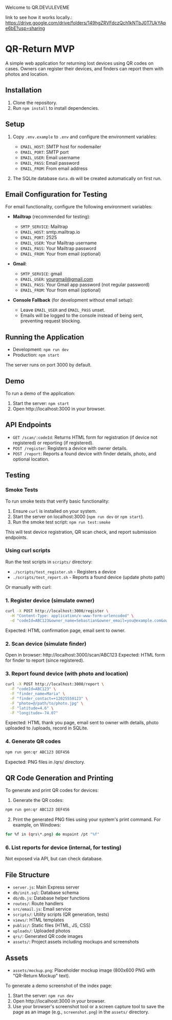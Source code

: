 Welcome to QR.DEVULEVEME

link to see how it works locally.: https://drive.google.com/drive/folders/149hgZRVFdczQch1kNTbJ0T7UkYApe6bE?usp=sharing

# QR-Return MVP

A simple web application for returning lost devices using QR codes on cases. Owners can register their devices, and finders can report them with photos and location.

## Installation

1. Clone the repository.
2. Run `npm install` to install dependencies.

## Setup

1. Copy `.env.example` to `.env` and configure the environment variables:
   - `EMAIL_HOST`: SMTP host for nodemailer
   - `EMAIL_PORT`: SMTP port
   - `EMAIL_USER`: Email username
   - `EMAIL_PASS`: Email password
   - `EMAIL_FROM`: From email address

2. The SQLite database `data.db` will be created automatically on first run.

## Email Configuration for Testing

For email functionality, configure the following environment variables:

- **Mailtrap** (recommended for testing):
  - `SMTP_SERVICE`: Mailtrap
  - `EMAIL_HOST`: smtp.mailtrap.io
  - `EMAIL_PORT`: 2525
  - `EMAIL_USER`: Your Mailtrap username
  - `EMAIL_PASS`: Your Mailtrap password
  - `EMAIL_FROM`: Your from email (optional)

- **Gmail**:
  - `SMTP_SERVICE`: gmail
  - `EMAIL_USER`: yourgmail@gmail.com
  - `EMAIL_PASS`: Your Gmail app password (not regular password)
  - `EMAIL_FROM`: Your from email (optional)

- **Console Fallback** (for development without email setup):
  - Leave `EMAIL_USER` and `EMAIL_PASS` unset.
  - Emails will be logged to the console instead of being sent, preventing request blocking.

## Running the Application

- Development: `npm run dev`
- Production: `npm start`

The server runs on port 3000 by default.

## Demo

To run a demo of the application:

1. Start the server: `npm start`
2. Open http://localhost:3000 in your browser.

## API Endpoints

- `GET /scan/:codeId`: Returns HTML form for registration (if device not registered) or reporting (if registered).
- `POST /register`: Registers a device with owner details.
- `POST /report`: Reports a found device with finder details, photo, and optional location.

## Testing

### Smoke Tests

To run smoke tests that verify basic functionality:

1. Ensure `curl` is installed on your system.
2. Start the server on localhost:3000 (`npm run dev` or `npm start`).
3. Run the smoke test script: `npm run test:smoke`

This will test device registration, QR scan check, and report submission endpoints.

### Using curl scripts

Run the test scripts in `scripts/` directory:

- `./scripts/test_register.sh` - Registers a device
- `./scripts/test_report.sh` - Reports a found device (update photo path)

Or manually with curl:

### 1. Register device (simulate owner)
```bash
curl -X POST http://localhost:3000/register \
  -H "Content-Type: application/x-www-form-urlencoded" \
  -d "codeId=ABC123&owner_name=Sebastian&owner_email=you@example.com&owner_phone=+12025550123&reward=20"
```
Expected: HTML confirmation page, email sent to owner.

### 2. Scan device (simulate finder)
Open in browser: http://localhost:3000/scan/ABC123
Expected: HTML form for finder to report (since registered).

### 3. Report found device (with photo and location)
```bash
curl -X POST http://localhost:3000/report \
  -F "codeId=ABC123" \
  -F "finder_name=Maria" \
  -F "finder_contact=+12025550123" \
  -F "photo=@/path/to/photo.jpg" \
  -F "latitude=4.6" \
  -F "longitude=-74.07"
```
Expected: HTML thank you page, email sent to owner with details, photo uploaded to /uploads, record in SQLite.

### 4. Generate QR codes
```bash
npm run gen:qr ABC123 DEF456
```
Expected: PNG files in /qrs/ directory.

## QR Code Generation and Printing

To generate and print QR codes for devices:

1. Generate the QR codes:
```bash
npm run gen:qr ABC123 DEF456
```

2. Print the generated PNG files using your system's print command. For example, on Windows:
```bash
for %f in (qrs\*.png) do mspaint /pt "%f"
```

### 6. List reports for device (internal, for testing)
Not exposed via API, but can check database.

## File Structure

- `server.js`: Main Express server
- `db/init.sql`: Database schema
- `db/db.js`: Database helper functions
- `routes/`: Route handlers
- `src/email.js`: Email service
- `scripts/`: Utility scripts (QR generation, tests)
- `views/`: HTML templates
- `public/`: Static files (HTML, JS, CSS)
- `uploads/`: Uploaded photos
- `qrs/`: Generated QR code images
- `assets/`: Project assets including mockups and screenshots

## Assets

- `assets/mockup.png`: Placeholder mockup image (800x600 PNG with "QR-Return Mockup" text).

To generate a demo screenshot of the index page:

1. Start the server: `npm run dev`
2. Open http://localhost:3000 in your browser.
3. Use your browser's screenshot tool or a screen capture tool to save the page as an image (e.g., `screenshot.png`) in the `assets/` directory.
